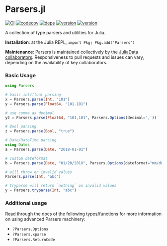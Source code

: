 Parsers.jl
=============

[![CI](https://github.com/JuliaData/Parsers.jl/workflows/CI/badge.svg)](https://github.com/JuliaData/Parsers.jl/actions?query=workflow%3ACI)
[![codecov](https://codecov.io/gh/JuliaData/Parsers.jl/branch/master/graph/badge.svg)](https://codecov.io/gh/JuliaData/Parsers.jl)
[![deps](https://juliahub.com/docs/Parsers/deps.svg)](https://juliahub.com/ui/Packages/Parsers/yjnue?t=2)
[![version](https://juliahub.com/docs/Parsers/version.svg)](https://juliahub.com/ui/Packages/Parsers/yjnue)
[![version](https://juliahub.com/docs/Parsers/version.svg)](https://juliahub.com/ui/Packages/Parsers/yjnue)

A collection of type parsers and utilities for Julia.

**Installation**: at the Julia REPL, `import Pkg; Pkg.add("Parsers")`

**Maintenance**: Parsers is maintained collectively by the [JuliaData collaborators](https://github.com/orgs/JuliaData/people).
Responsiveness to pull requests and issues can vary, depending on the availability of key collaborators.


### Basic Usage
```julia
using Parsers

# basic int/float parsing
x = Parsers.parse(Int, "101")
y = Parsers.parse(Float64, "101.101")

# use comma as decimal
y2 = Parsers.parse(Float64, "101,101", Parsers.Options(decimal=','))

# Bool parsing
z = Parsers.parse(Bool, "true")

# Date/DateTime parsing
using Dates
a = Parsers.parse(Date, "2018-01-01")

# custom dateformat
b = Parsers.parse(Date, "01/20/2018", Parsers.Options(dateformat="mm/dd/yyyy"))

# will throw on invalid values
Parsers.parse(Int, "abc")

# tryparse will return `nothing` on invalid values
y = Parsers.tryparse(Int, "abc")
```

### Additional usage
Read through the docs of the following types/functions for more information on using advanced Parsers machinery:
  * `?Parsers.Options`
  * `?Parsers.xparse`
  * `?Parsers.ReturnCode`
